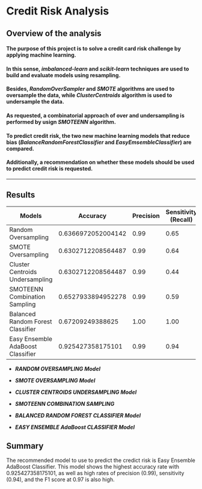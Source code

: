 # Credit Risk Analysis

## Overview of the analysis
#### The purpose of this project is to solve a credit card risk challenge by applying machine learning. 
#### In this sense, ***imbalanced-learn*** and ***scikit-learn*** techniques are used to build and evaluate models using resampling. 
#### Besides,  ***RandomOverSampler*** and ***SMOTE*** algorithms are used to oversample the data, while ***ClusterCentroids*** algorithm is used to undersample the data. 
#### As requested, a combinatorial approach of over and undersampling is performed by usign ***SMOTEENN*** algorithm. 
#### To predict credit risk, the two new machine learning models that reduce bias (***BalanceRandomForestClassifier*** and ***EasyEmsembleClassifier***) are compared. 
#### Additionally, a recommendation on whether these models should be used to predict credit risk is requested. 

---
## Results

<table class="t1" 
<thead>
<tr><th> Models </th><th> Accuracy </th><th> Precision </th><th> Sensitivity (Recall) </th><th> F1 Score </th></tr>
</thead>
<tbody>
<tr><td>Random Oversampling</td><td>0.6366972052004142</td><td>0.99</td><td>0.65</td><td>0.79</td></tr>
<tr><td>SMOTE Oversampling</td><td>0.6302712208564487</td><td>0.99</td><td>0.64</td><td>0.78</td></tr>
<tr><td>Cluster Centroids Undersampling</td><td>0.6302712208564487</td><td>0.99</td><td>0.44</td><td>0.60</td></tr>
<tr><td>SMOTEENN Combination Sampling</td><td>0.6527933894952278</td><td>0.99</td><td>0.59</td><td>0.74</td></tr>
<tr><td>Balanced Random Forest Classifier</td><td>0.67209249388625</td><td>1.00</td><td>1.00</td><td>1.00</td></tr>
<tr><td>Easy Ensemble AdaBoost Classifier</td><td>0.925427358175101</td><td>0.99</td><td>0.94</td><td>0.97</td></tr>
</tbody>
</table>



+ ***RANDOM OVERSAMPLING Model***



+ ***SMOTE OVERSAMPLING Model***
+ ***CLUSTER CENTROIDS UNDERSAMPLING Model***
+ ***SMOTEENN COMBINATION SAMPLING***
+ ***BALANCED RANDOM FOREST CLASSIFIER Model***
+ ***EASY ENSEMBLE AdaBoost CLASSIFIER Model***


## Summary

The recommended model to use to predict the credict risk is Easy Ensemble AdaBoost Classifier. This model shows the highest accuracy rate with 0.925427358175101, as well as high rates of precision (0.99), sensitivity (0.94), and the F1 score at 0.97 is also high. 